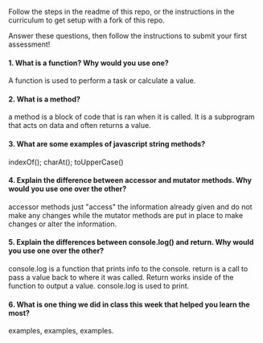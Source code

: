 Follow the steps in the readme of this repo, or the instructions in the curriculum to get setup with a fork of this repo.

Answer these questions, then follow the instructions to submit your first assessment!

#### 1. What is a function? Why would you use one?
A function is used to perform a task or calculate a value.

#### 2. What is a method?
a method is a block of code that is ran when it is called. It is a subprogram that acts on data and often returns a value.

#### 3. What are some examples of javascript string methods?
indexOf(); charAt(); toUpperCase()

#### 4. Explain the difference between accessor and mutator methods. Why would you use one over the other?
accessor methods just "access" the information already given and do not make any changes while the mutator methods are put in place to make changes or alter the information.

#### 5. Explain the differences between console.log() and return. Why would you use one over the other?
console.log is a function that prints info to the console. return is a call to pass a value back to where it was called. Return works inside of the function to output a value. console.log is used to print.

#### 6. What is one thing we did in class this week that helped you learn the most?  
examples, examples, examples.
